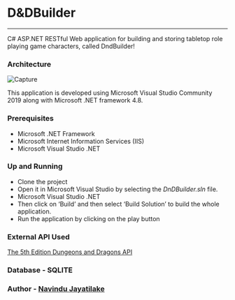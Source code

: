 # D&DBuilder
<hr>
C# ASP.NET RESTful Web application for building and storing tabletop
role playing game characters, called DndBuilder!

<h3>Architecture</h3>

![Capture](https://user-images.githubusercontent.com/37280709/59110173-21e28280-895c-11e9-9537-78d5628c3dd4.PNG)

This application is developed using Microsoft Visual Studio Community 2019 along with Microsoft .NET framework 4.8.

<h3>Prerequisites</h3>
<ul>
  <li>Microsoft .NET Framework</li>
  <li>Microsoft Internet Information Services (IIS)</li>
 <li>Microsoft Visual Studio .NET</li>
</ul>

<h3>Up and Running</h3>
<ul>
  <li>Clone the project</li>
  <li>Open it in Microsoft Visual Studio by selecting the <i>DnDBuilder.sln</i> file.</li>
 <li>Microsoft Visual Studio .NET</li>
 <li>Then click on ‘Build’ and then select ‘Build Solution’ to build the whole application.</li>
 <li>Run the application by clicking on the play button</li>
</ul>

<h3>External API Used</h3>
<a href="http://www.dnd5eapi.co/">The 5th Edition Dungeons and Dragons API</a>

<h3>Database - SQLITE</h3>

<h3>Author - <a  href="https://github.com/navinduJay" target="_blank">Navindu Jayatilake</a></>
 
